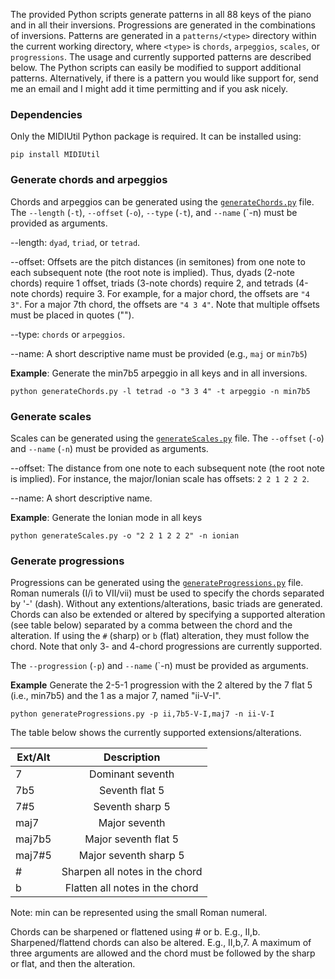 The provided Python scripts generate patterns in all 88 keys of the piano and in all their inversions. Progressions are generated in the combinations of inversions. Patterns are generated in a `patterns/<type>` directory within the current working directory, where `<type>` is `chords`, `arpeggios`, `scales`, or `progressions`. The usage and currently supported patterns are described below. The Python scripts can easily be modified to support additional patterns. Alternatively, if there is a pattern you would like support for, send me an email and I might add it time permitting and if you ask nicely.

### Dependencies

Only the MIDIUtil Python package is required. It can be installed using:

```
pip install MIDIUtil
```

### Generate chords and arpeggios

Chords and arpeggios can be generated using the [`generateChords.py`](generateChords.py) file. The `--length` (`-t`), `--offset` (`-o`), `--type` (`-t`), and `--name` (`-n) must be provided as arguments.

--length: `dyad`, `triad`, or `tetrad`. 

--offset: Offsets are the pitch distances (in semitones) from one note to each subsequent note (the root note is implied). Thus, dyads (2-note chords) require 1 offset, triads (3-note chords) require 2, and tetrads (4-note chords) require 3. For example, for a major chord, the offsets are `"4 3"`. For a major 7th chord, the offsets are `"4 3 4"`. Note that multiple offsets must be placed in quotes ("").

--type: `chords` or `arpeggios`.

--name: A short descriptive name must be provided (e.g., `maj` or `min7b5`)

**Example**: Generate the min7b5 arpeggio in all keys and in all inversions.

``
python generateChords.py -l tetrad -o "3 3 4" -t arpeggio -n min7b5
``

### Generate scales

Scales can be generated using the [`generateScales.py`](generateScales.py) file. The `--offset` (`-o`) and `--name` (`-n`) must be provided as arguments.

--offset: The distance from one note to each subsequent note (the root note is implied). For instance, the major/Ionian scale has offsets: `2 2 1 2 2 2`.

--name: A short descriptive name.

**Example**: Generate the Ionian mode in all keys

``
python generateScales.py -o "2 2 1 2 2 2" -n ionian
``

### Generate progressions

Progressions can be generated using the [`generateProgressions.py`](generateProgressions.py) file. Roman numerals (I/i to VII/vii) must be used to specify the chords separated by '-' (dash). Without any extentions/alterations, basic triads are generated. Chords can also be extended or altered by specifying a supported alteration (see table below) separated by a comma between the chord and the alteration. If using the `#` (sharp) or `b` (flat) alteration, they must follow the chord. Note that only 3- and 4-chord progressions are currently supported.

The `--progression` (`-p`) and `--name` (`-n) must be provided as arguments.

**Example** Generate the 2-5-1 progression with the 2 altered by the 7 flat 5 (i.e., min7b5) and the 1 as a major 7, named "ii-V-I".

``
python generateProgressions.py -p ii,7b5-V-I,maj7 -n ii-V-I
``

The table below shows the currently supported extensions/alterations.

| Ext/Alt       | Description | 
| ------------- |:-------------:| 
| 7      | Dominant seventh | 
| 7b5      | Seventh flat 5      | 
| 7#5 | Seventh sharp 5      | 
| maj7 | Major seventh |
| maj7b5 | Major seventh flat 5 |
| maj7#5 | Major seventh sharp 5 |
| # | Sharpen all notes in the chord |
| b | Flatten all notes in the chord |

Note: min can be represented using the small Roman numeral.

Chords can be sharpened or flattened using # or b. E.g., II,b. Sharpened/flattend chords can also be altered. E.g., II,b,7. A maximum of three arguments are allowed and the chord must be followed by the sharp or flat, and then the alteration.


